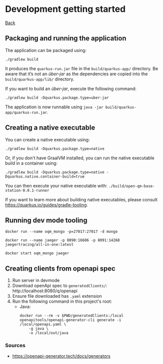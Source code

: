 # Development getting started

[Back](../README.md)

## Packaging and running the application

The application can be packaged using:
```shell script
./gradlew build
```

It produces the `quarkus-run.jar` file in the `build/quarkus-app/` directory.
Be aware that it’s not an _über-jar_ as the dependencies are copied into the `build/quarkus-app/lib/` directory.

If you want to build an _über-jar_, execute the following command:
```shell script
./gradlew build -Dquarkus.package.type=uber-jar
```

The application is now runnable using `java -jar build/quarkus-app/quarkus-run.jar`.

## Creating a native executable

You can create a native executable using:
```shell script
./gradlew build -Dquarkus.package.type=native
```

Or, if you don't have GraalVM installed, you can run the native executable build in a container using:
```shell script
./gradlew build -Dquarkus.package.type=native -Dquarkus.native.container-build=true
```

You can then execute your native executable with: `./build/open-qm-base-station-0.0.1-runner`

If you want to learn more about building native executables, please consult https://quarkus.io/guides/gradle-tooling.

## Running dev mode tooling

`docker run --name oqm_mongo -p=27017:27017 -d mongo`

`docker run --name jaeger -p 8090:16686 -p 8091:14268 jaegertracing/all-in-one:latest`

`docker start oqm_mongo jaeger`

## Creating clients from openapi spec

 1. Run server in devmode
 2. Download openApi spec to `generatedClients/`: http://localhost:8080/q/openapi
 3. Ensure file downloaded has `.yaml` extension
 4. Run the following command in this project's root:
    - Java: 
        ```shell
        docker run --rm -v $PWD/generatedClients:/local openapitools/openapi-generator-cli generate -i /local/openapi.yaml \
            -g java \
            -o /local/out/java
        ```

### Sources

 - https://openapi-generator.tech/docs/generators
